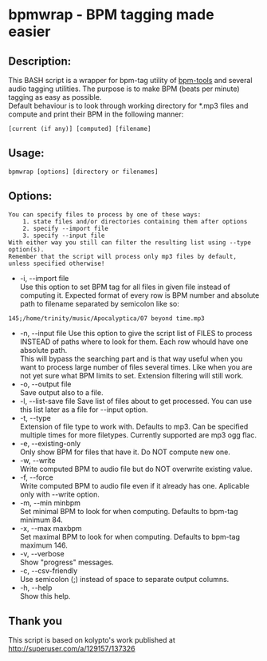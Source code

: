 bpmwrap - BPM tagging made easier
=======

## Description:   
This BASH script is a wrapper for bpm-tag utility of [bpm-tools](http://www.pogo.org.uk/~mark/bpm-tools/) and several audio tagging utilities. The purpose is to make BPM (beats per minute) tagging as easy as possible.  
Default behaviour is to look through working directory for *.mp3 files and compute and print their BPM in the following manner:  
```
[current (if any)] [computed] [filename]
```

## Usage:
```
bpmwrap [options] [directory or filenames]
```

## Options:
	You can specify files to process by one of these ways:  
		1. state files and/or directories containing them after options
		2. specify --import file
		3. specify --input file
	With either way you still can filter the resulting list using --type option(s).  
	Remember that the script will process only mp3 files by default, unless specified otherwise!  

- -i, --import file  
	Use this option to set BPM tag for all files in given file instead of computing it. Expected format of every row is BPM number and absolute path to filename separated by semicolon like so:
```
145;/home/trinity/music/Apocalyptica/07 beyond time.mp3
```
- -n, --input file
	Use this option to give the script list of FILES to process INSTEAD of paths where to look for them. Each row whould have one absolute path.  
	This will bypass the searching part and is that way useful when you want to process large number of files several times. Like when you are not yet sure what BPM limits to set. Extension filtering will still work.
- -o, --output file  
	Save output also to a file.
- -l, --list-save file
	Save list of files about to get processed. You can use this list later as a file for --input option.
- -t, --type  
	Extension of file type to work with. Defaults to mp3. Can be specified multiple times for more filetypes. Currently supported are mp3 ogg flac.
- -e, --existing-only  
	Only show BPM for files that have it. Do NOT compute new one.
- -w, --write  
	Write computed BPM to audio file but do NOT overwrite existing value.
- -f, --force  
	Write computed BPM to audio file even if it already has one. Aplicable only with --write option.
- -m, --min minbpm  
	Set minimal BPM to look for when computing. Defaults to bpm-tag minimum 84.
- -x, --max maxbpm  
	Set maximal BPM to look for when computing. Defaults to bpm-tag maximum 146.
- -v, --verbose  
	Show "progress" messages.
- -c, --csv-friendly  
	Use semicolon (;) instead of space to separate output columns.
- -h, --help  
	Show this help.


## Thank you
This script is based on kolypto's work published at http://superuser.com/a/129157/137326
